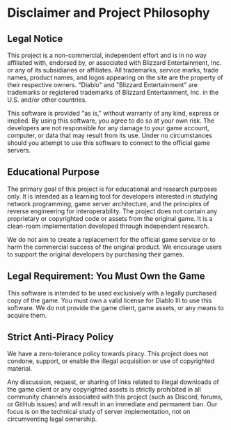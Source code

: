 # Disclaimer and Project Philosophy

## Legal Notice
This project is a non-commercial, independent effort and is in no way affiliated with, endorsed by, or associated with Blizzard Entertainment, Inc. or any of its subsidiaries or affiliates. All trademarks, service marks, trade names, product names, and logos appearing on the site are the property of their respective owners. "Diablo" and "Blizzard Entertainment" are trademarks or registered trademarks of Blizzard Entertainment, Inc. in the U.S. and/or other countries.

This software is provided "as is," without warranty of any kind, express or implied. By using this software, you agree to do so at your own risk. The developers are not responsible for any damage to your game account, computer, or data that may result from its use. Under no circumstances should you attempt to use this software to connect to the official game servers.

## Educational Purpose
The primary goal of this project is for educational and research purposes only. It is intended as a learning tool for developers interested in studying network programming, game server architecture, and the principles of reverse engineering for interoperability. The project does not contain any proprietary or copyrighted code or assets from the original game. It is a clean-room implementation developed through independent research.

We do not aim to create a replacement for the official game service or to harm the commercial success of the original product. We encourage users to support the original developers by purchasing their games.

## Legal Requirement: You Must Own the Game
This software is intended to be used exclusively with a legally purchased copy of the game. You must own a valid license for Diablo III to use this software. We do not provide the game client, game assets, or any means to acquire them.

## Strict Anti-Piracy Policy
We have a zero-tolerance policy towards piracy. This project does not condone, support, or enable the illegal acquisition or use of copyrighted material.

Any discussion, request, or sharing of links related to illegal downloads of the game client or any copyrighted assets is strictly prohibited in all community channels associated with this project (such as Discord, forums, or GitHub issues) and will result in an immediate and permanent ban. Our focus is on the technical study of server implementation, not on circumventing legal ownership.
